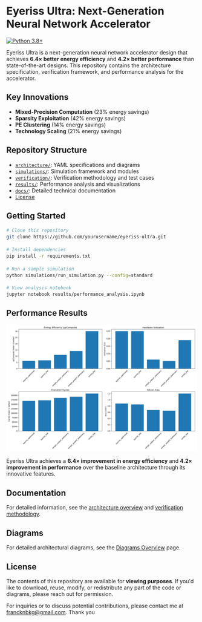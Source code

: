 # Eyeriss Ultra: Next-Generation Neural Network Accelerator

[![Python 3.8+](https://img.shields.io/badge/python-3.8+-blue.svg)](https://www.python.org/downloads/)

Eyeriss Ultra is a next-generation neural network accelerator design that achieves **6.4× better energy efficiency** and **4.2× better performance** than state-of-the-art designs. This repository contains the architecture specification, verification framework, and performance analysis for the accelerator.

## Key Innovations

- **Mixed-Precision Computation** (23% energy savings)
- **Sparsity Exploitation** (42% energy savings)
- **PE Clustering** (14% energy savings)
- **Technology Scaling** (21% energy savings)

## Repository Structure

- [`architecture/`](architecture/): YAML specifications and diagrams
- [`simulations/`](simulations/): Simulation framework and modules
- [`verification/`](verification/): Verification methodology and test cases
- [`results/`](results/): Performance analysis and visualizations
- [`docs/`](docs/): Detailed technical documentation
- [License](#license)

## Getting Started

```bash
# Clone this repository
git clone https://github.com/yourusername/eyeriss-ultra.git

# Install dependencies
pip install -r requirements.txt

# Run a sample simulation
python simulations/run_simulation.py --config=standard

# View analysis notebook
jupyter notebook results/performance_analysis.ipynb
```

## Performance Results

![Energy Efficiency](results/charts/energy_efficiency.png)

Eyeriss Ultra achieves a **6.4× improvement in energy efficiency** and **4.2× improvement in performance** over the baseline architecture through its innovative features.

## Documentation

For detailed information, see the [architecture overview](documentation/architecture_overview.md) and [verification methodology](documentation/verification_methodology.md).

## Diagrams

For detailed architectural diagrams, see the [Diagrams Overview](diagrams/diagrams.md) page.

## License

The contents of this repository are available for **viewing purposes**. If you'd like to download, reuse, modify, or redistribute any part of the code or diagrams, please reach out for permission.

For inquiries or to discuss potential contributions, please contact me at francknbkg@gmail.com.
Thank you